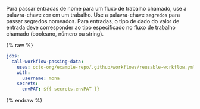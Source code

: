 Para passar entradas de nome para um fluxo de trabalho chamado, use a palavra-chave `com` em um trabalho. Use a palavra-chave `segredos` para passar segredos nomeados. Para entradas, o tipo de dado do valor de entrada deve corresponder ao tipo especificado no fluxo de trabalho chamado (booleano, número ou string).

{% raw %}
```yaml
jobs:
  call-workflow-passing-data:
    uses: octo-org/example-repo/.github/workflows/reusable-workflow.yml@main
    with:
      username: mona
    secrets:
      envPAT: ${{ secrets.envPAT }}
```
{% endraw %}
